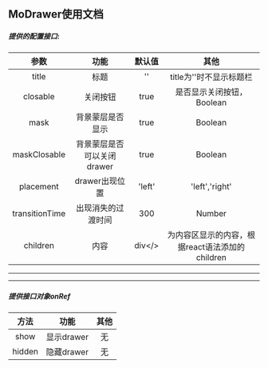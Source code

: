 ## MoDrawer使用文档

##### 提供的配置接口:

参数|功能|默认值|其他
:-----:|:-----:|:-----:|:-----:
title|标题|''|title为''时不显示标题栏
closable|关闭按钮|true|是否显示关闭按钮，Boolean
mask|背景蒙层是否显示|true|Boolean
maskClosable|背景蒙层是否可以关闭drawer|true|Boolean
placement|drawer出现位置|'left'|'left','right'
transitionTime|出现消失的过渡时间|300|Number
children|内容|div</>|为内容区显示的内容，根据react语法添加的children

---
---

##### 提供接口对象onRef
方法|功能|其他
:-----:|:-----:|:-----:
show|显示drawer|无
hidden|隐藏drawer|无